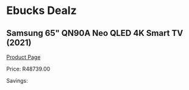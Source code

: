 
# Ebucks Dealz
## Samsung 65" QN90A Neo QLED 4K Smart TV (2021)
[Product Page](https://www.ebucks.com/web/shop/productSelected.do?prodId=1210514915&catId=363628796)

Price: R48739.00

Savings: 


	